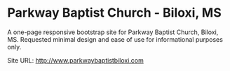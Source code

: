 # Parkway Baptist Church - Biloxi, MS
A one-page responsive bootstrap site for Parkway Baptist Church, Biloxi, MS. Requested minimal design and ease of use for informational purposes only.

Site URL: http://www.parkwaybaptistbiloxi.com
